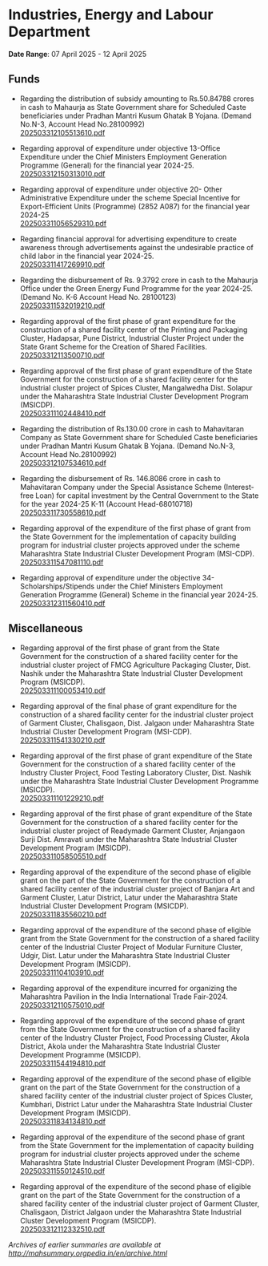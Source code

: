 # Industries, Energy and Labour Department

**Date Range**: 07 April 2025 - 12 April 2025


## Funds
- Regarding the distribution of subsidy amounting to Rs.50.84788 crores in cash to Mahaurja as State Government share for Scheduled Caste beneficiaries under Pradhan Mantri Kusum Ghatak B Yojana. (Demand No.N-3, Account Head No.28100992)\
  [202503312105513610.pdf](https://gr.maharashtra.gov.in/Site/Upload/Government%20Resolutions/English/202503312105513610.pdf)

- Regarding approval of expenditure under objective 13-Office Expenditure under the Chief Ministers Employment Generation Programme (General) for the financial year 2024-25.\
  [202503312150313010.pdf](https://gr.maharashtra.gov.in/Site/Upload/Government%20Resolutions/English/202503312150313010.pdf)

- Regarding approval of expenditure under objective 20- Other Administrative Expenditure under the scheme Special Incentive for Export-Efficient Units (Programme) (2852 A087) for the financial year 2024-25\
  [202503311056529310.pdf](https://gr.maharashtra.gov.in/Site/Upload/Government%20Resolutions/English/202503311056529310.pdf)

- Regarding financial approval for advertising expenditure to create awareness through advertisements against the undesirable practice of child labor in the financial year 2024-25.\
  [202503311417269910.pdf](https://gr.maharashtra.gov.in/Site/Upload/Government%20Resolutions/English/202503311417269910.pdf)

- Regarding the disbursement of Rs. 9.3792 crore in cash to the Mahaurja Office under the Green Energy Fund Programme for the year 2024-25. (Demand No. K-6 Account Head No. 28100123)\
  [202503311532019210.pdf](https://gr.maharashtra.gov.in/Site/Upload/Government%20Resolutions/English/202503311532019210.pdf)

- Regarding approval of the first phase of grant expenditure for the construction of a shared facility center of the Printing and Packaging Cluster, Hadapsar, Pune District, Industrial Cluster Project under the State Grant Scheme for the Creation of Shared Facilities.\
  [202503312113500710.pdf](https://gr.maharashtra.gov.in/Site/Upload/Government%20Resolutions/English/202503312113500710.pdf)

- Regarding approval of the first phase of grant expenditure of the State Government for the construction of a shared facility center for the industrial cluster project of Spices Cluster, Mangalwedha Dist. Solapur under the Maharashtra State Industrial Cluster Development Program (MSICDP).\
  [202503311102448410.pdf](https://gr.maharashtra.gov.in/Site/Upload/Government%20Resolutions/English/202503311102448410.pdf)

- Regarding the distribution of Rs.130.00 crore in cash to Mahavitaran Company as State Government share for Scheduled Caste beneficiaries under Pradhan Mantri Kusum Ghatak B Yojana. (Demand No.N-3, Account Head No.28100992)\
  [202503312107534610.pdf](https://gr.maharashtra.gov.in/Site/Upload/Government%20Resolutions/English/202503312107534610.pdf)

- Regarding the disbursement of Rs. 146.8086 crore in cash to Mahavitaran Company under the Special Assistance Scheme (Interest-free Loan) for capital investment by the Central Government to the State for the year 2024-25 K-11 (Account Head-68010718)\
  [202503311730558610.pdf](https://gr.maharashtra.gov.in/Site/Upload/Government%20Resolutions/English/202503311730558610.pdf)

- Regarding approval of the expenditure of the first phase of grant from the State Government for the implementation of capacity building program for industrial cluster projects approved under the scheme Maharashtra State Industrial Cluster Development Program (MSI-CDP).\
  [202503311547081110.pdf](https://gr.maharashtra.gov.in/Site/Upload/Government%20Resolutions/English/202503311547081110.....pdf)

- Regarding approval of expenditure under the objective 34- Scholarships/Stipends under the Chief Ministers Employment Generation Programme (General) Scheme in the financial year 2024-25.\
  [202503312311560410.pdf](https://gr.maharashtra.gov.in/Site/Upload/Government%20Resolutions/English/202503312311560410.pdf)

## Miscellaneous
- Regarding approval of the first phase of grant from the State Government for the construction of a shared facility center for the industrial cluster project of FMCG Agriculture Packaging Cluster, Dist. Nashik under the Maharashtra State Industrial Cluster Development Program (MSICDP).\
  [202503311100053410.pdf](https://gr.maharashtra.gov.in/Site/Upload/Government%20Resolutions/English/202503311100053410.pdf)

- Regarding approval of the final phase of grant expenditure for the construction of a shared facility center for the industrial cluster project of Garment Cluster, Chalisgaon, Dist. Jalgaon under Maharashtra State Industrial Cluster Development Program (MSI-CDP).\
  [202503311541330210.pdf](https://gr.maharashtra.gov.in/Site/Upload/Government%20Resolutions/English/202503311541330210.pdf)

- Regarding approval of the first phase of grant expenditure of the State Government for the construction of a shared facility center of the Industry Cluster Project, Food Testing Laboratory Cluster, Dist. Nashik under the Maharashtra State Industrial Cluster Development Programme (MSICDP).\
  [202503311101229210.pdf](https://gr.maharashtra.gov.in/Site/Upload/Government%20Resolutions/English/202503311101229210.pdf)

- Regarding approval of the first phase of grant expenditure of the State Government for the construction of a shared facility center for the industrial cluster project of Readymade Garment Cluster, Anjangaon Surji Dist. Amravati under the Maharashtra State Industrial Cluster Development Program (MSICDP).\
  [202503311058505510.pdf](https://gr.maharashtra.gov.in/Site/Upload/Government%20Resolutions/English/202503311058505510.pdf)

- Regarding approval of the expenditure of the second phase of eligible grant on the part of the State Government for the construction of a shared facility center of the industrial cluster project of Banjara Art and Garment Cluster, Latur District, Latur under the Maharashtra State Industrial Cluster Development Program (MSICDP).\
  [202503311835560210.pdf](https://gr.maharashtra.gov.in/Site/Upload/Government%20Resolutions/English/202503311835560210.pdf)

- Regarding approval of the expenditure of the second phase of eligible grant from the State Government for the construction of a shared facility center of the Industrial Cluster Project of Modular Furniture Cluster, Udgir, Dist. Latur under the Maharashtra State Industrial Cluster Development Program (MSICDP).\
  [202503311104103910.pdf](https://gr.maharashtra.gov.in/Site/Upload/Government%20Resolutions/English/202503311104103910.pdf)

- Regarding approval of the expenditure incurred for organizing the Maharashtra Pavilion in the India International Trade Fair-2024.\
  [202503312110575010.pdf](https://gr.maharashtra.gov.in/Site/Upload/Government%20Resolutions/English/202503312110575010.pdf)

- Regarding approval of the expenditure of the second phase of grant from the State Government for the construction of a shared facility center of the Industry Cluster Project, Food Processing Cluster, Akola District, Akola under the Maharashtra State Industrial Cluster Development Programme (MSICDP).\
  [202503311544194810.pdf](https://gr.maharashtra.gov.in/Site/Upload/Government%20Resolutions/English/202503311544194810.pdf)

- Regarding approval of the expenditure of the second phase of eligible grant on the part of the State Government for the construction of a shared facility center of the industrial cluster project of Spices Cluster, Kumbhari, District Latur under the Maharashtra State Industrial Cluster Development Program (MSICDP).\
  [202503311834134810.pdf](https://gr.maharashtra.gov.in/Site/Upload/Government%20Resolutions/English/202503311834134810.pdf)

- Regarding approval of the expenditure of the second phase of grant from the State Government for the implementation of capacity building program for industrial cluster projects approved under the scheme Maharashtra State Industrial Cluster Development Program (MSI-CDP).\
  [202503311550124510.pdf](https://gr.maharashtra.gov.in/Site/Upload/Government%20Resolutions/English/202503311550124510.pdf)

- Regarding approval of the expenditure of the second phase of eligible grant on the part of the State Government for the construction of a shared facility center of the industrial cluster project of Garment Cluster, Chalisgaon, District Jalgaon under the Maharashtra State Industrial Cluster Development Program (MSICDP).\
  [202503312112332510.pdf](https://gr.maharashtra.gov.in/Site/Upload/Government%20Resolutions/English/202503312112332510.pdf)


*Archives of earlier summaries are available at http://mahsummary.orgpedia.in/en/archive.html*